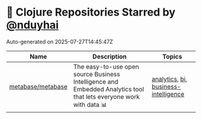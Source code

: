 # 🌟 Clojure Repositories Starred by [@nduyhai](https://github.com/nduyhai)

Auto-generated on 2025-07-27T14:45:47Z

| Name | Description | Topics |
|------|-------------|-------|
| [metabase/metabase](https://github.com/metabase/metabase) | The easy-to-use open source Business Intelligence and Embedded Analytics tool that lets everyone work with data :bar_chart: | [analytics](https://github.com/topics/analytics), [bi](https://github.com/topics/bi), [business-intelligence](https://github.com/topics/business-intelligence) |
